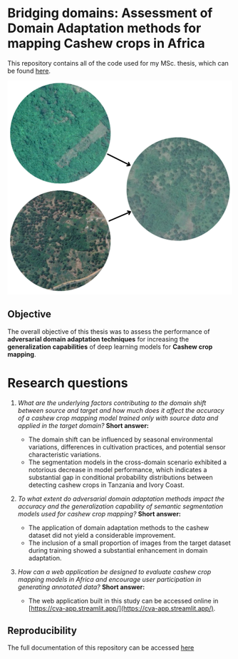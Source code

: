 # Bridging domains: Assessment of Domain Adaptation methods for mapping Cashew crops in Africa

This repository contains all of the code used for my MSc. thesis, which can be found [here](https://www.dropbox.com/scl/fi/cvioui35atli96pfxpkhj/MGI_Thesis_Report_DominguezDuran_Martin.pdf?rlkey=q5s62shwle3nge81en5f4glnb&dl=0).

<p align="center" width=150>
  <img src="assets/picture.png" />
</p>

## Objective
The overall objective of this thesis was to assess the performance of **adversarial domain adaptation techniques** for increasing the **generalization capabilities** of deep learning models for **Cashew crop mapping**.


# Research questions
1.  *What are the underlying factors contributing to the domain shift between source and target and how much does it affect the accuracy of a cashew crop mapping model trained only with source data and applied in the target domain?*
**Short answer:** 
    - The domain shift can be influenced by seasonal environmental variations, differences in cultivation practices, and potential sensor characteristic variations. 
    - The segmentation models in the cross-domain scenario exhibited a notorious decrease in model performance, which indicates a substantial gap in conditional probability distributions between detecting cashew crops in Tanzania and Ivory Coast.

2. *To what extent do adversarial domain adaptation methods impact the accuracy and the generalization capability of semantic segmentation models used for cashew crop mapping?*
**Short answer:**
    - The application of domain adaptation methods to the cashew dataset did not yield a considerable improvement. 
    - The inclusion of a small proportion of images from the target dataset during training showed a substantial enhancement in domain adaptation.

3. *How can a web application be designed to evaluate cashew crop mapping models in Africa and encourage user participation in generating annotated data?*
**Short answer:**
    - The web application built in this study can be accessed online in [https://cva-app.streamlit.app/](https://cva-app.streamlit.app/).

## Reproducibility

The full documentation of this repository can be accessed [here](https://mdominguezd.github.io/CashewDA-docs/)
